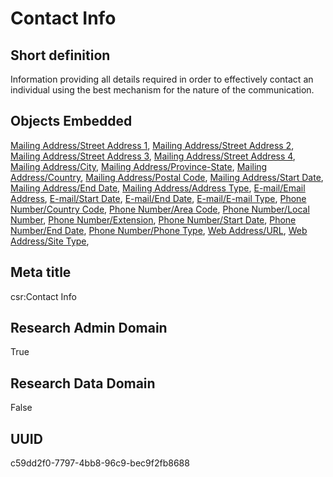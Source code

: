 # Contact Info
## Short definition
Information providing all details required in order to effectively contact an individual using the best mechanism for the nature of the communication.
## Objects Embedded
[Mailing Address/Street Address 1](https://github.com/EuroCRIS/CASRAI-Dictionairies/blob/main/Object-Fields/Mailing%20Address/Street%20Address%201.md), [Mailing Address/Street Address 2](https://github.com/EuroCRIS/CASRAI-Dictionairies/blob/main/Object-Fields/Mailing%20Address/Street%20Address%202.md), [Mailing Address/Street Address 3](https://github.com/EuroCRIS/CASRAI-Dictionairies/blob/main/Object-Fields/Mailing%20Address/Street%20Address%203.md), [Mailing Address/Street Address 4](https://github.com/EuroCRIS/CASRAI-Dictionairies/blob/main/Object-Fields/Mailing%20Address/Street%20Address%204.md), [Mailing Address/City](https://github.com/EuroCRIS/CASRAI-Dictionairies/blob/main/Object-Fields/Mailing%20Address/City.md), [Mailing Address/Province-State](https://github.com/EuroCRIS/CASRAI-Dictionairies/blob/main/Object-Fields/Mailing%20Address/Province-State.md), [Mailing Address/Country](https://github.com/EuroCRIS/CASRAI-Dictionairies/blob/main/Object-Fields/Mailing%20Address/Country.md), [Mailing Address/Postal Code](https://github.com/EuroCRIS/CASRAI-Dictionairies/blob/main/Object-Fields/Mailing%20Address/Postal%20Code.md), [Mailing Address/Start Date](https://github.com/EuroCRIS/CASRAI-Dictionairies/blob/main/Object-Fields/Mailing%20Address/Start%20Date.md), [Mailing Address/End Date](https://github.com/EuroCRIS/CASRAI-Dictionairies/blob/main/Object-Fields/Mailing%20Address/End%20Date.md), [Mailing Address/Address Type](https://github.com/EuroCRIS/CASRAI-Dictionairies/blob/main/Object-Fields/Mailing%20Address/Address%20Type.md), [E-mail/Email Address](https://github.com/EuroCRIS/CASRAI-Dictionairies/blob/main/Object-Fields/E-mail/Email%20Address.md), [E-mail/Start Date](https://github.com/EuroCRIS/CASRAI-Dictionairies/blob/main/Object-Fields/E-mail/Start%20Date.md), [E-mail/End Date](https://github.com/EuroCRIS/CASRAI-Dictionairies/blob/main/Object-Fields/E-mail/End%20Date.md), [E-mail/E-mail Type](https://github.com/EuroCRIS/CASRAI-Dictionairies/blob/main/Object-Fields/E-mail/E-mail%20Type.md), [Phone Number/Country Code](https://github.com/EuroCRIS/CASRAI-Dictionairies/blob/main/Object-Fields/Phone%20Number/Country%20Code.md), [Phone Number/Area Code](https://github.com/EuroCRIS/CASRAI-Dictionairies/blob/main/Object-Fields/Phone%20Number/Area%20Code.md), [Phone Number/Local Number](https://github.com/EuroCRIS/CASRAI-Dictionairies/blob/main/Object-Fields/Phone%20Number/Local%20Number.md), [Phone Number/Extension](https://github.com/EuroCRIS/CASRAI-Dictionairies/blob/main/Object-Fields/Phone%20Number/Extension.md), [Phone Number/Start Date](https://github.com/EuroCRIS/CASRAI-Dictionairies/blob/main/Object-Fields/Phone%20Number/Start%20Date.md), [Phone Number/End Date](https://github.com/EuroCRIS/CASRAI-Dictionairies/blob/main/Object-Fields/Phone%20Number/End%20Date.md), [Phone Number/Phone Type](https://github.com/EuroCRIS/CASRAI-Dictionairies/blob/main/Object-Fields/Phone%20Number/Phone%20Type.md), [Web Address/URL](https://github.com/EuroCRIS/CASRAI-Dictionairies/blob/main/Object-Fields/Web%20Address/URL.md), [Web Address/Site Type](https://github.com/EuroCRIS/CASRAI-Dictionairies/blob/main/Object-Fields/Web%20Address/Site%20Type.md), 
## Meta title
csr:Contact Info
## Research Admin Domain
True
## Research Data Domain
False
## UUID
c59dd2f0-7797-4bb8-96c9-bec9f2fb8688

